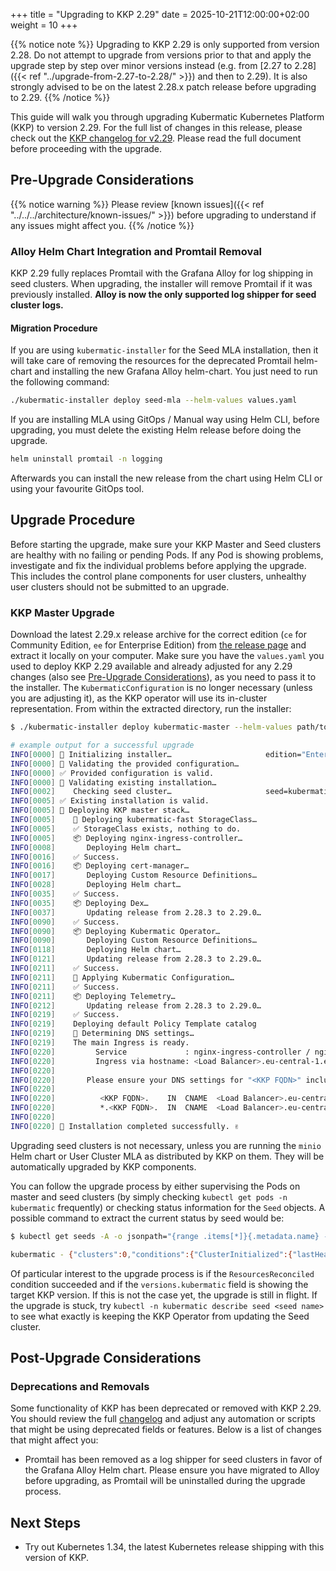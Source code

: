 +++
title = "Upgrading to KKP 2.29"
date = 2025-10-21T12:00:00+02:00
weight = 10
+++

{{% notice note %}}
Upgrading to KKP 2.29 is only supported from version 2.28. Do not attempt to upgrade from versions prior to that and apply the upgrade step by step over minor versions instead (e.g. from [2.27 to 2.28]({{< ref "../upgrade-from-2.27-to-2.28/" >}}) and then to 2.29). It is also strongly advised to be on the latest 2.28.x patch release before upgrading to 2.29.
{{% /notice %}}

This guide will walk you through upgrading Kubermatic Kubernetes Platform (KKP) to version 2.29. For the full list of changes in this release, please check out the [KKP changelog for v2.29](https://github.com/kubermatic/kubermatic/blob/main/docs/changelogs/CHANGELOG-2.29.md). Please read the full document before proceeding with the upgrade.

## Pre-Upgrade Considerations

{{% notice warning %}}
Please review [known issues]({{< ref "../../../architecture/known-issues/" >}}) before upgrading to understand if any issues might affect you.
{{% /notice %}}

### Alloy Helm Chart Integration and Promtail Removal

KKP 2.29 fully replaces Promtail with the Grafana Alloy for log shipping in seed clusters. When upgrading, the installer will remove Promtail if it was previously installed. **Alloy is now the only supported log shipper for seed cluster logs.**

#### Migration Procedure

If you are using `kubermatic-installer` for the Seed MLA installation, then it will take care of removing the resources for the deprecated Promtail helm-chart and installing the new Grafana Alloy helm-chart. You just need to run the following command:

```bash
./kubermatic-installer deploy seed-mla --helm-values values.yaml
```

If you are installing MLA using GitOps / Manual way using Helm CLI, before upgrading, you must delete the existing Helm release before doing the upgrade.

```bash
helm uninstall promtail -n logging
```

Afterwards you can install the new release from the chart using Helm CLI or using your favourite GitOps tool.

## Upgrade Procedure

Before starting the upgrade, make sure your KKP Master and Seed clusters are healthy with no failing or pending Pods. If any Pod is showing problems, investigate and fix the individual problems before applying the upgrade. This includes the control plane components for user clusters, unhealthy user clusters should not be submitted to an upgrade.

### KKP Master Upgrade

Download the latest 2.29.x release archive for the correct edition (`ce` for Community Edition, `ee` for Enterprise Edition) from [the release page](https://github.com/kubermatic/kubermatic/releases) and extract it locally on your computer. Make sure you have the `values.yaml` you used to deploy KKP 2.29 available and already adjusted for any 2.29 changes (also see [Pre-Upgrade Considerations](#pre-upgrade-considerations)), as you need to pass it to the installer. The `KubermaticConfiguration` is no longer necessary (unless you are adjusting it), as the KKP operator will use its in-cluster representation. From within the extracted directory, run the installer:

```sh
$ ./kubermatic-installer deploy kubermatic-master --helm-values path/to/values.yaml

# example output for a successful upgrade
INFO[0000] 🚀 Initializing installer…                     edition="Enterprise Edition" version=v2.29.0
INFO[0000] 🚦 Validating the provided configuration…     
INFO[0000] ✅ Provided configuration is valid.           
INFO[0000] 🚦 Validating existing installation…          
INFO[0002]    Checking seed cluster…                     seed=kubermatic
INFO[0005] ✅ Existing installation is valid.            
INFO[0005] 🛫 Deploying KKP master stack…                
INFO[0005]    💾 Deploying kubermatic-fast StorageClass… 
INFO[0005]    ✅ StorageClass exists, nothing to do.     
INFO[0005]    📦 Deploying nginx-ingress-controller…     
INFO[0008]       Deploying Helm chart…                  
INFO[0016]    ✅ Success.                                
INFO[0016]    📦 Deploying cert-manager…                 
INFO[0017]       Deploying Custom Resource Definitions… 
INFO[0028]       Deploying Helm chart…                  
INFO[0035]    ✅ Success.                                
INFO[0035]    📦 Deploying Dex…                          
INFO[0037]       Updating release from 2.28.3 to 2.29.0… 
INFO[0090]    ✅ Success.                                
INFO[0090]    📦 Deploying Kubermatic Operator…          
INFO[0090]       Deploying Custom Resource Definitions… 
INFO[0118]       Deploying Helm chart…                  
INFO[0121]       Updating release from 2.28.3 to 2.29.0… 
INFO[0211]    ✅ Success.                                
INFO[0211]    📝 Applying Kubermatic Configuration…      
INFO[0211]    ✅ Success.                                
INFO[0211]    📦 Deploying Telemetry…                    
INFO[0212]       Updating release from 2.28.3 to 2.29.0… 
INFO[0219]    ✅ Success.                                
INFO[0219]    Deploying default Policy Template catalog 
INFO[0219]    📡 Determining DNS settings…               
INFO[0219]    The main Ingress is ready.       
INFO[0220]         Service             : nginx-ingress-controller / nginx-ingress-controller
INFO[0220]         Ingress via hostname: <Load Balancer>.eu-central-1.elb.amazonaws.com
INFO[0220]
INFO[0220]       Please ensure your DNS settings for "<KKP FQDN>" include the following records:
INFO[0220]
INFO[0220]          <KKP FQDN>.    IN  CNAME  <Load Balancer>.eu-central-1.elb.amazonaws.com.
INFO[0220]          *.<KKP FQDN>.  IN  CNAME  <Load Balancer>.eu-central-1.elb.amazonaws.com.
INFO[0220]
INFO[0220] 🛬 Installation completed successfully. ✌

```

Upgrading seed clusters is not necessary, unless you are running the `minio` Helm chart or User Cluster MLA as distributed by KKP on them. They will be automatically upgraded by KKP components.

You can follow the upgrade process by either supervising the Pods on master and seed clusters (by simply checking `kubectl get pods -n kubermatic` frequently) or checking status information for the `Seed` objects. A possible command to extract the current status by seed would be:

```bash
$ kubectl get seeds -A -o jsonpath="{range .items[*]}{.metadata.name} - {.status}{'\n'}{end}"

kubermatic - {"clusters":0,"conditions":{"ClusterInitialized":{"lastHeartbeatTime":"2025-10-21T12:48:12Z","message":"All KKP CRDs have been installed successfully.","reason":"CRDsUpdated","status":"True"},"KubeconfigValid":{"lastHeartbeatTime":"2025-10-21T12:48:08Z","reason":"KubeconfigValid","status":"True"},"ResourcesReconciled":{"lastHeartbeatTime":"2025-10-21T12:48:16Z","reason":"ReconcilingSuccess","status":"True"}},"phase":"Healthy","versions":{"cluster":"v1.33.5","kubermatic":"v2.29.0"}}
```

Of particular interest to the upgrade process is if the `ResourcesReconciled` condition succeeded and if the `versions.kubermatic` field is showing the target KKP version. If this is not the case yet, the upgrade is still in flight. If the upgrade is stuck, try `kubectl -n kubermatic describe seed <seed name>` to see what exactly is keeping the KKP Operator from updating the Seed cluster.

## Post-Upgrade Considerations

### Deprecations and Removals

Some functionality of KKP has been deprecated or removed with KKP 2.29. You should review the full [changelog](https://github.com/kubermatic/kubermatic/blob/main/docs/changelogs/CHANGELOG-2.29.md) and adjust any automation or scripts that might be using deprecated fields or features. Below is a list of changes that might affect you:

- Promtail has been removed as a log shipper for seed clusters in favor of the Grafana Alloy Helm chart. Please ensure you have migrated to Alloy before upgrading, as Promtail will be uninstalled during the upgrade process.

## Next Steps

- Try out Kubernetes 1.34, the latest Kubernetes release shipping with this version of KKP.

